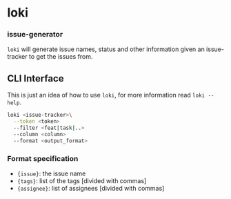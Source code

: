 # loki
### issue-generator

`loki` will generate issue names, status and other information given an issue-tracker to get the issues from.

## CLI Interface

This is just an idea of how to use `loki`, for more information read `loki --help`.

```bash
loki <issue-tracker>\
  --token <token>
  --filter <feat|task|..>
  --column <column>
  --format <output_format>
```

### Format specification

* `{issue}`: the issue name
* `{tags}`: list of the tags [divided with commas]
* `{assignee}`: list of assignees [divided with commas]
